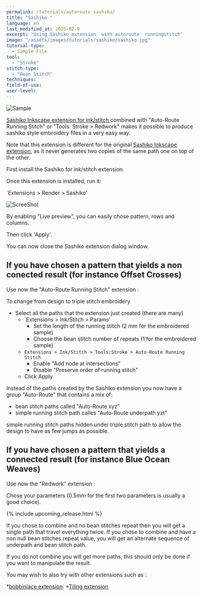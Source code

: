 ```yaml
---
permalink: /tutorials/autoroute_sashiko/
title: "Sashiko "
language: en
last_modified_at: 2025-02-9
excerpt: "Using Sashiko extension  with autoroute  runningstitch"
image: "/assets/images/tutorials/sashiko/sashiko.jpg"
tutorial-type:
  - Sample File
tool:
  - "Stroke" 
stitch-type:
  - "Bean Stitch"
techniques:
field-of-use:
user-level: 
---
```



![Sample](/assets/images/tutorials/sashiko/sashiko.jpg)


[Sashiko Inkscape extension for ink/stitch ](https://gitlab.com/kaalleen/sashiko-inkscape-extension) combined with "Auto-Route Running Stitch"  or "Tools: Stroke > Redwork" makes it possible to produce sashiko style  embroidery files in a very easy way.

Note that this extension is different for  the  original [Sashiko Inkscape extension](https://inkscape.org/~FractalLotus/%E2%98%85sashiko-stitching-patterns), as it never generates two copies of the same path one on  top of the other.


First install the Sashiko for ink/stitch extension.

Once this extension is installed, run it:


`Extensions > Render > Sashiko' 

![ScreeShot](/assets/images/tutorials/sashiko/Sashiko1-en.jpg)

By enabling "Live preview", you can easily chose pattern, rows and columns.

Then click 'Apply'.

You can now close the Sashiko extension dialog window.

## If you have chosen a pattern that yields a non conected result (for instance Offset Crosses) 

Use now the "Auto-Route Running Stitch"  extension :

To change from design to triple stitch embroidery
* Select all the paths that the extension just created (there are many)
  * `Extensions > Ink/Stitch > Params'
    * Set the length of the running stitch (2 mm for the embroidered sample)
     * Choose the bean stitch number of repeats (1 for the embroidered sample)
  * `Extensions > Ink/Stitch > Tools:Stroke > Auto-Route Running Stitch`
    * Enable "Add node at intersections"
    * Disable "Preserve order of running stitch"
   * Click Apply



Instead of the paths created by the Sashiko extension you now have a group  "Auto-Route" that contains a mix of:
* bean stitch paths called  "Auto-Route xyz"
* simple running stitch path  calles "Auto-Route underpath yzt" 

simple running stitch  paths hidden under triple stitch path to allow the design to have as few jumps as possible.

## If you have chosen a pattern that yields a connected result (for instance Blue Ocean Weaves) 

Use now the "Redwork"  extension :

Chose your  parameters (0.5mm for the first two parameters is usually a good choice).

{% include upcoming_release.html %}

If you chose  to combine  and no  bean stitches repeat then you will get a single path that travel everything twice.
If you chose to combine  and have a non null bean stitches repeat value, you will get an alternate sequence of underpath and bean stitch path.

If you do not combine you will get more paths, this should only be done if you want to manipulate the result.



You may wish to also try with other extensions such as :

*[bobbinlace extension](https://d-bl.github.io/inkscape-bobbinlace).
*[Tiling extension](https://inkscape.org/fr/~cwant/%E2%98%85inkscape-tiling-extension+2)

